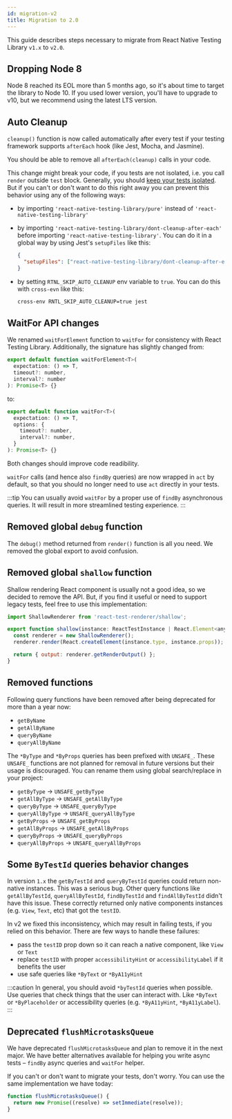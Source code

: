 ```yaml
---
id: migration-v2
title: Migration to 2.0
---
```


This guide describes steps necessary to migrate from React Native Testing Library `v1.x` to `v2.0`.

## Dropping Node 8

Node 8 reached its EOL more than 5 months ago, so it's about time to target the library to Node 10. If you used lower version, you'll have to upgrade to v10, but we recommend using the latest LTS version.

## Auto Cleanup

`cleanup()` function is now called automatically after every test if your testing framework supports `afterEach` hook (like Jest, Mocha, and Jasmine).

You should be able to remove all `afterEach(cleanup)` calls in your code.

This change might break your code, if you tests are not isolated, i.e. you call `render` outside `test` block. Generally, you should [keep your tests isolated](https://kentcdodds.com/blog/test-isolation-with-react). But if you can't or don't want to do this right away you can prevent this behavior using any of the following ways:

- by importing `'react-native-testing-library/pure'` instead of `'react-native-testing-library'`
- by importing `'react-native-testing-library/dont-cleanup-after-each'` before importing `'react-native-testing-library'`. You can do it in a global way by using Jest's `setupFiles` like this:

  ```json
  {
    "setupFiles": ["react-native-testing-library/dont-cleanup-after-each"];
  }
  ```

- by setting `RTNL_SKIP_AUTO_CLEANUP` env variable to `true`. You can do this with `cross-evn` like this:

  ```sh
  cross-env RNTL_SKIP_AUTO_CLEANUP=true jest
  ```

## WaitFor API changes

We renamed `waitForElement` function to `waitFor` for consistency with React Testing Library. Additionally, the signature has slightly changed from:

```jsx
export default function waitForElement<T>(
  expectation: () => T,
  timeout?: number,
  interval?: number
): Promise<T> {}
```

to:

```jsx
export default function waitFor<T>(
  expectation: () => T,
  options: {
    timeout?: number,
    interval?: number,
  }
): Promise<T> {}
```

Both changes should improve code readibility.

`waitFor` calls (and hence also `findBy` queries) are now wrapped in `act` by default, so that you should no longer need to use `act` directly in your tests.

:::tip
You can usually avoid `waitFor` by a proper use of `findBy` asynchronous queries. It will result in more streamlined testing experience.
:::

## Removed global `debug` function

The `debug()` method returned from `render()` function is all you need. We removed the global export to avoid confusion.

## Removed global `shallow` function

Shallow rendering React component is usually not a good idea, so we decided to remove the API. But, if you find it useful or need to support legacy tests, feel free to use this implementation:

```js
import ShallowRenderer from 'react-test-renderer/shallow';

export function shallow(instance: ReactTestInstance | React.Element<any>) {
  const renderer = new ShallowRenderer();
  renderer.render(React.createElement(instance.type, instance.props));

  return { output: renderer.getRenderOutput() };
}
```

## Removed functions

Following query functions have been removed after being deprecated for more than a year now:

- `getByName`
- `getAllByName`
- `queryByName`
- `queryAllByName`

The `*ByType` and `*ByProps` queries has been prefixed with `UNSAFE_`. These `UNSAFE_` functions are not planned for removal in future versions but their usage is discouraged. You can rename them using global search/replace in your project:

- `getByType` -> `UNSAFE_getByType`
- `getAllByType` -> `UNSAFE_getAllByType`
- `queryByType` -> `UNSAFE_queryByType`
- `queryAllByType` -> `UNSAFE_queryAllByType`
- `getByProps` -> `UNSAFE_getByProps`
- `getAllByProps` -> `UNSAFE_getAllByProps`
- `queryByProps` -> `UNSAFE_queryByProps`
- `queryAllByProps` -> `UNSAFE_queryAllByProps`

## Some `ByTestId` queries behavior changes

In version `1.x` the `getByTestId` and `queryByTestId` queries could return non-native instances. This was a serious bug. Other query functions like `getAllByTestId`, `queryAllByTestId`, `findByTestId` and `findAllByTestId` didn't have this issue. These correctly returned only native components instances (e.g. `View`, `Text`, etc) that got the `testID`.

In v2 we fixed this inconsistency, which may result in failing tests, if you relied on this behavior. There are few ways to handle these failures:

- pass the `testID` prop down so it can reach a native component, like `View` or `Text`
- replace `testID` with proper `accessibilityHint` or `accessibilityLabel` if it benefits the user
- use safe queries like `*ByText` or `*ByA11yHint`

:::caution
In general, you should avoid `*byTestId` queries when possible. Use queries that check things that the user can interact with. Like `*ByText` or `*ByPlaceholder` or accessibility queries (e.g. `*ByA11yHint`, `*ByA11yLabel`).
:::

## Deprecated `flushMicrotasksQueue`

We have deprecated `flushMicrotasksQueue` and plan to remove it in the next major. We have better alternatives available for helping you write async tests – `findBy` async queries and `waitFor` helper.

If you can't or don't want to migrate your tests, don't worry. You can use the same implementation we have today:

```js
function flushMicrotasksQueue() {
  return new Promise((resolve) => setImmediate(resolve));
}
```

